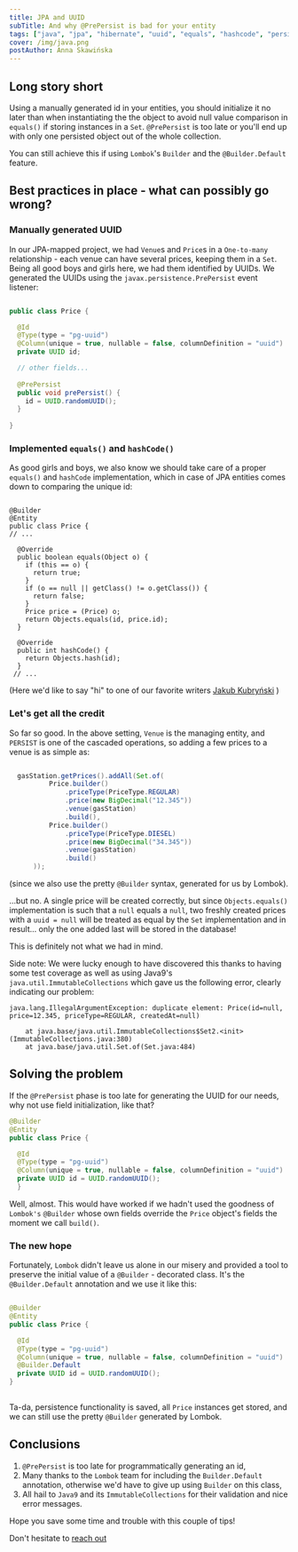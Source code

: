 ```yaml
---
title: JPA and UUID
subTitle: And why @PrePersist is bad for your entity
tags: ["java", "jpa", "hibernate", "uuid", "equals", "hashcode", "persistence"]
cover: /img/java.png
postAuthor: Anna Skawińska
---
```


## Long story short

Using a manually generated id in your entities, you should initialize it no later than when 
instantiating the the object to avoid null value comparison in `equals()` if storing instances
in a `Set`. `@PrePersist` is too late or you'll end up with only one persisted object out of the 
whole collection.
 
You can still achieve this if using `Lombok`'s `Builder` and the `@Builder.Default` feature.

## Best practices in place - what can possibly go wrong?
 
### Manually generated UUID

In our JPA-mapped project, we had `Venue`s and `Price`s in a `One-to-many` relationship -
each venue can have several prices, keeping them in a `Set`. Being all good boys and girls here, 
we had them identified by UUIDs. We generated the UUIDs using the `javax.persistence.PrePersist` 
event listener:   

```java

public class Price {

  @Id
  @Type(type = "pg-uuid")
  @Column(unique = true, nullable = false, columnDefinition = "uuid")
  private UUID id;

  // other fields...
  
  @PrePersist
  public void prePersist() {
    id = UUID.randomUUID();
  }
  
}

``` 

### Implemented `equals()` and `hashCode()`

As good girls and boys, we also know we should take care of a proper `equals()` and `hashCode`
implementation, which in case of JPA entities comes down to comparing the unique id:

```$java

@Builder
@Entity
public class Price {
// ...

  @Override
  public boolean equals(Object o) {
    if (this == o) {
      return true;
    }
    if (o == null || getClass() != o.getClass()) {
      return false;
    }
    Price price = (Price) o;
    return Objects.equals(id, price.id);
  }

  @Override
  public int hashCode() {
    return Objects.hash(id);
  }
 // ...

```

(Here we'd like to say "hi" to one of our favorite writers 
[Jakub Kubryński](https://dzone.com/articles/why-should-you-care-about-equals-and-hashcode) )

### Let's get all the credit

So far so good. In the above setting, `Venue` is the managing entity, and `PERSIST` is one of
the cascaded operations, so adding a few prices to a venue is as simple as:

```java

  gasStation.getPrices().addAll(Set.of(
          Price.builder()
              .priceType(PriceType.REGULAR)
              .price(new BigDecimal("12.345"))
              .venue(gasStation)
              .build(),
          Price.builder()
              .priceType(PriceType.DIESEL)
              .price(new BigDecimal("34.345"))
              .venue(gasStation)
              .build()
      ));


```

(since we also use the pretty `@Builder` syntax, generated for us by Lombok).

...but no. A single price will be created correctly, but since `Objects.equals()` implementation
is such that a `null` equals a `null`, two freshly created prices with a `uuid = null` will be
treated as equal by the `Set` implementation and in result... only the one added last will be 
stored in the database! 

This is definitely not what we had in mind.

Side note: We were lucky enough to have discovered this thanks to having some test coverage 
as well as using Java9's `java.util.ImmutableCollections` which gave us the following error, 
clearly indicating our problem:

```
java.lang.IllegalArgumentException: duplicate element: Price(id=null, price=12.345, priceType=REGULAR, createdAt=null)

	at java.base/java.util.ImmutableCollections$Set2.<init>(ImmutableCollections.java:380)
	at java.base/java.util.Set.of(Set.java:484) 
```


## Solving the problem

If the `@PrePersist` phase is too late for generating the UUID for our needs, why not use 
field initialization, like that?

```java
@Builder
@Entity
public class Price {

  @Id
  @Type(type = "pg-uuid")
  @Column(unique = true, nullable = false, columnDefinition = "uuid")
  private UUID id = UUID.randomUUID();
  }

```  

Well, almost. This would have worked if we hadn't used the goodness of `Lombok's` `@Builder` 
whose own fields override the `Price` object's fields the moment we call `build()`.

### The new hope

Fortunately, `Lombok` didn't leave us alone in our misery and provided a tool to preserve 
the initial value of a `@Builder` - decorated class. It's the `@Builder.Default` annotation 
and we use it like this:

```java

@Builder
@Entity
public class Price {

  @Id
  @Type(type = "pg-uuid")
  @Column(unique = true, nullable = false, columnDefinition = "uuid")
  @Builder.Default
  private UUID id = UUID.randomUUID();
}
  
```

Ta-da, persistence functionality is saved, all `Price` instances get stored, and we can still use
the pretty `@Builder` generated by Lombok.


## Conclusions

1. `@PrePersist` is too late for programmatically generating an id,
2. Many thanks to the `Lombok` team for including the `Builder.Default` annotation, otherwise 
we'd have to give up using `Builder` on this class,
3. All hail to `Java9` and its `ImmutableCollections` for their validation and nice error messages.


Hope you save some time and trouble with this couple of tips!

Don't hesitate to [reach out](https://twitter.com/AnnaSkawinska)

